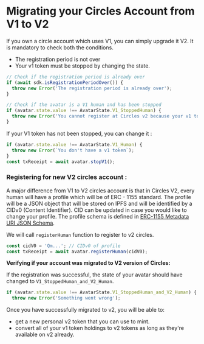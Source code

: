 # Migrating your Circles Account from V1 to V2

If you own a circle account which uses V1, you can simply upgrade it V2. It is mandatory to check both the conditions.

* The registration period is not over
* Your v1 token must be stopped by changing the state.&#x20;

```javascript
// Check if the registration period is already over
if (await sdk.isRegistrationPeriodOver()) {
  throw new Error('The registration period is already over');
}

// Check if the avatar is a V1 human and has been stopped
if (avatar.state.value !== AvatarState.V1_StoppedHuman) {
  throw new Error('You cannot register at Circles v2 because your v1 token is not stopped');
}
```

If your V1 token has not been stopped, you can change it :

```javascript
if (avatar.state.value !== AvatarState.V1_Human) {
  throw new Error(`You don't have a v1 token`);
}
const txReceipt = await avatar.stopV1();
```

### Registering for new V2 circles account :

A major difference from V1 to V2 circles account is  that in Circles V2, every human will have a profile which will be of ERC - 1155 standard. The profile will be a JSON object that will be stored on IPFS and will be identified by a CIDv0 (Content Identifier).  CID can be updated in case you would like to change your profile. The profile schema is defined in [ERC-1155 Metadata URI JSON Schema](https://eips.ethereum.org/EIPS/eip-1155#erc-1155-metadata-uri-json-schema).

We will call `registerHuman` function to register to v2 circles.

```javascript
const cidV0 = 'Qm...'; // CIDv0 of profile
const txReceipt = await avatar.registerHuman(cidV0);
```

**Verifying if your account was migrated to V2 version of Circles:**

If the registration was successful, the state of your avatar should have changed to `V1_StoppedHuman_and_V2_Human`.

```javascript
if (avatar.state.value !== AvatarState.V1_StoppedHuman_and_V2_Human) {
  throw new Error('Something went wrong');
```

Once you have successfully migrated to v2, you will be able to:

* get a new personal v2 token that you can use to mint.
* convert all of your v1 token holdings to v2 tokens as long as they're available on v2 already.
